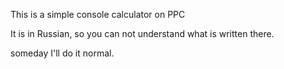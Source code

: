 This is a simple console calculator on PPC

It is in Russian, so you can not understand what is written there.

someday I'll do it normal.

